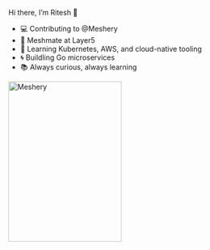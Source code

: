 Hi there, I’m Ritesh 👋

- 💻 Contributing to @Meshery
- 🌟 Meshmate at Layer5
- 🚀 Learning Kubernetes, AWS, and cloud-native tooling
- 🌀 Buildling Go microservices 
- 📚 Always curious, always learning

 <a href= "https://cloud.layer5.io/user/bf6a3e39-503c-4f58-b244-e5243cfb7cd5?tab=badges&badge=meshery" >
    <img width="224px" height="317px" src = "https://badges.layer5.io/assets/badges/meshery/meshery.png" alt = "Meshery" />
</a >
